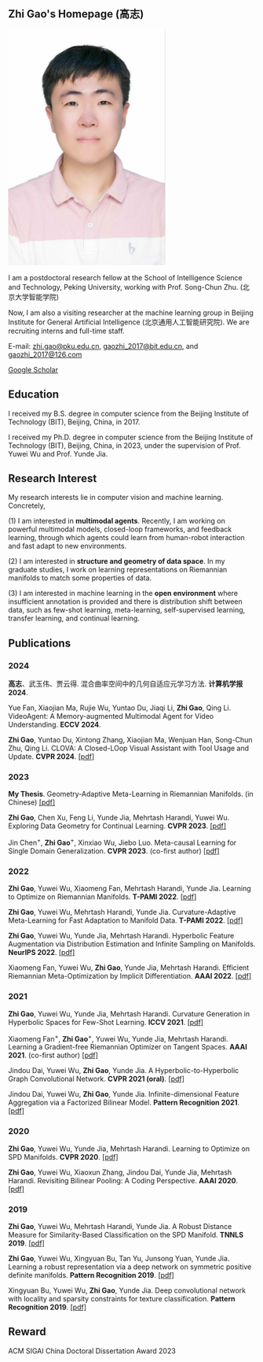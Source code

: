 ## Zhi Gao's Homepage  (高志)

![Image](https://github.com/ZhiGaomcislab/ZhiGaomcislab.github.io/blob/master/zhigao_small_small.jpg)

I am a postdoctoral research fellow at the School of Intelligence Science and Technology, Peking University, working with Prof. Song-Chun Zhu. (北京大学智能学院)

Now, I am also a visiting researcher at the machine learning group in Beijing Institute for General Artificial Intelligence (北京通用人工智能研究院). We are recruiting interns and full-time staff.

E-mail: zhi.gao@pku.edu.cn, gaozhi_2017@bit.edu.cn, and gaozhi_2017@126.com

[Google Scholar](https://scholar.google.com.hk/citations?hl=zh-CN&user=X4FB-QYAAAAJ)

## Education
I received my B.S. degree in computer science from the Beijing Institute of Technology (BIT), Beijing, China, in 2017. 

I received my Ph.D. degree in computer science from the Beijing Institute of Technology (BIT), Beijing, China, in 2023, under the supervision of Prof. Yuwei Wu and Prof. Yunde Jia. 


## Research Interest
My research interests lie in computer vision and machine learning. Concretely, 

(1) I am interested in **multimodal agents**. Recently, I am working on powerful multimodal models, closed-loop frameworks, and feedback learning, through which agents could learn from human-robot interaction and fast adapt to new environments.

(2) I am interested in **structure and geometry of data space**. In my graduate studies, I work on learning representations on Riemannian manifolds to match some properties of data. 

(3) I am interested in machine learning in the **open environment** where insufficient annotation is provided and there is distribution shift between data, such as few-shot learning, meta-learning, self-supervised learning, transfer learning, and continual learning. 



## Publications

### 2024 

**高志**、武玉伟、贾云得. 混合曲率空间中的几何自适应元学习方法. **计算机学报 2024**.

Yue Fan, Xiaojian Ma, Rujie Wu, Yuntao Du, Jiaqi Li, **Zhi Gao**, Qing Li. VideoAgent: A Memory-augmented Multimodal Agent for Video Understanding. **ECCV 2024**.

**Zhi Gao**, Yuntao Du, Xintong Zhang, Xiaojian Ma, Wenjuan Han, Song-Chun Zhu, Qing Li. CLOVA: A Closed-LOop Visual Assistant with Tool Usage and Update. **CVPR 2024**.  [[pdf]](https://arxiv.org/abs/2312.10908)



### 2023

**My Thesis**. Geometry-Adaptive Meta-Learning in Riemannian Manifolds. (in Chinese)  [[pdf]](https://drive.google.com/file/d/1SDqUKJvdMoeUI0EDsTSWik7hzVxFrdZG/view?usp=sharing)

**Zhi Gao**, Chen Xu, Feng Li, Yunde Jia, Mehrtash Harandi, Yuwei Wu. Exploring Data Geometry for Continual Learning. **CVPR 2023**. [[pdf]](https://drive.google.com/file/d/1jzeghLQvqpGa1FQYLNRJfT_ntCMn1mb9/view?usp=sharing)

Jin Chen<sup>+</sup>, **Zhi Gao**<sup>+</sup>, Xinxiao Wu, Jiebo Luo. Meta-causal Learning for Single Domain Generalization. **CVPR 2023**. (co-first author) [[pdf]](https://drive.google.com/file/d/1rMPC5q1zye4efjeYwuyyJo1I2nfuxB40/view?usp=sharing)

### 2022
**Zhi Gao**, Yuwei Wu, Xiaomeng Fan, Mehrtash Harandi, Yunde Jia. Learning to Optimize on Riemannian Manifolds. **T-PAMI 2022**. [[pdf]](https://drive.google.com/file/d/1OCfsMvEFgzjam8SRyI8SanckLIiSJWvN/view?usp=sharing)

**Zhi Gao**, Yuwei Wu, Mehrtash Harandi, Yunde Jia. Curvature-Adaptive Meta-Learning for Fast Adaptation to Manifold Data. **T-PAMI 2022**. [[pdf]](https://drive.google.com/file/d/1h9sGfF_azEkRPJvYNwinGTmE8nNCEDcZ/view?usp=sharing)

**Zhi Gao**, Yuwei Wu, Yunde Jia, Mehrtash Harandi. Hyperbolic Feature Augmentation via Distribution Estimation and Infinite Sampling on Manifolds. **NeurIPS 2022**. [[pdf]](https://drive.google.com/file/d/1ksu0wB4ITzucSXjZkcACTFbcbfX9LY5z/view?usp=sharing)

Xiaomeng Fan, Yuwei Wu, **Zhi Gao**, Yunde Jia, Mehrtash Harandi. Efficient Riemannian Meta-Optimization by Implicit Differentiation. **AAAI 2022**.  [[pdf]](https://drive.google.com/file/d/1Pxe9Ijab69IX5UORCSSZ0VLGP3JGPXuM/view?usp=share_link)

### 2021
**Zhi Gao**, Yuwei Wu, Yunde Jia, Mehrtash Harandi. Curvature Generation in Hyperbolic Spaces for Few-Shot Learning. **ICCV 2021**. [[pdf]](https://drive.google.com/file/d/1Qv6Gjhb4t7Nj1kz6erJv8d_H7D-ZgYRB/view?usp=sharing)

Xiaomeng Fan<sup>+</sup>, **Zhi Gao**<sup>+</sup>, Yuwei Wu, Yunde Jia, Mehrtash Harandi. Learning a Gradient-free Riemannian Optimizer on Tangent Spaces. **AAAI 2021**. (co-first author) [[pdf]](https://drive.google.com/file/d/1kPbOPnO1Ciur-9t_ABWOnOFkE6v_pM1L/view?usp=sharing)

Jindou Dai, Yuwei Wu, **Zhi Gao**, Yunde Jia. A Hyperbolic-to-Hyperbolic Graph Convolutional Network. **CVPR 2021 (oral)**. [[pdf]](https://drive.google.com/file/d/1vWzfzFFqTy6B9r_e4XqE7aJW2i5RKsZd/view?usp=sharing)

Jindou Dai, Yuwei Wu, **Zhi Gao**, Yunde Jia. Infinite-dimensional Feature Aggregation via a Factorized Bilinear Model. **Pattern Recognition 2021**. [[pdf]](https://drive.google.com/file/d/1GNL73OI3ycUq5LngQ_sejDI6Fe3FZH_h/view?usp=sharing)

### 2020
**Zhi Gao**, Yuwei Wu, Yunde Jia, Mehrtash Harandi. Learning to Optimize on SPD Manifolds. **CVPR 2020**. [[pdf]](https://drive.google.com/file/d/1mPAcckPItzFU-BNSn10glnDaUOe7aiY0/view?usp=sharing)

**Zhi Gao**, Yuwei Wu, Xiaoxun Zhang, Jindou Dai, Yunde Jia, Mehrtash Harandi. Revisiting Bilinear Pooling: A Coding Perspective. **AAAI 2020**. [[pdf]](https://drive.google.com/open?id=1Bf6lV3TkZcyoogDjggezaSDuAj2O9ab5)


### 2019
**Zhi Gao**, Yuwei Wu, Mehrtash Harandi, Yunde Jia. A Robust Distance Measure for Similarity-Based Classification on the SPD Manifold. **TNNLS 2019**. [[pdf]](https://drive.google.com/open?id=1oKezQbXILLbEclTZj0VkZOBeDoI8UUIZ)

**Zhi Gao**, Yuwei Wu, Xingyuan Bu, Tan Yu, Junsong Yuan, Yunde Jia. Learning a robust representation via a deep network on symmetric positive definite manifolds. **Pattern Recognition 2019**. [[pdf]](https://drive.google.com/open?id=1lpjNrloAoc6GPXq92iSYyzGn1i5O7aX_)

Xingyuan Bu, Yuwei Wu, **Zhi Gao**, Yunde Jia. Deep convolutional network with locality and sparsity constraints for texture classification. **Pattern Recognition 2019**. [[pdf]](https://drive.google.com/open?id=17G69lfchEm7hVdIiE8NimtZsWZScZmB3)

## Reward
ACM SIGAI China Doctoral Dissertation Award 2023
